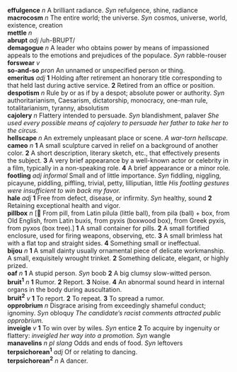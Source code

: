 __effulgence__ _n_ A brilliant radiance. _Syn_ refulgence, shine, radiance  
__macrocosm__ _n_ The entire world; the universe. _Syn_ cosmos, universe, world, existence, creation  
__mettle__ _n_  
__abrupt__ _adj_ /uh-BRUPT/  
__demagogue__ _n_ A leader who obtains power by means of impassioned appeals to the emotions and prejudices of the populace. _Syn_ rabble-rouser  
__forswear__ _v_  
__so-and-so__ _pron_ An unnamed or unspecified person or thing.  
__emeritus__ _adj_ __1__ Holding after retirement an honorary title corresponding to that held last during active service. __2__ Retired from an office or position.  
__despotism__ _n_ Rule by or as if by a despot; absolute power or authority. _Syn_ authoritarianism, Caesarism, dictatorship, monocracy, one-man rule, totalitarianism, tyranny, absolutism  
__cajolery__ _n_ Flattery intended to persuade. _Syn_ blandishment, palaver _She used every possible means of cajolery to persuade her father to take her to the circus._  
__hellscape__ _n_ An extremely unpleasant place or scene. _A war-torn hellscape._  
__cameo__ _n_ __1__ A small sculpture carved in relief on a background of another color. __2__ A short description, literary sketch, etc., that effectively presents the subject. __3__ A very brief appearance by a well-known actor or celebrity in a film, typically in a non-speaking role. __4__ A brief appearance or a minor role.  
__footling__ _adj_ _informal_ Small and of little importance. _Syn_ fiddling, niggling, picayune, piddling, piffling, trivial, petty, lilliputian, little _His footling gestures were insufficient to win back my favor._  
__hale__ _adj_ __1__ Free from defect, disease, or infirmity. _Syn_ healthy, sound __2__ Retaining exceptional health and vigor.  
__pillbox__ _n_ [:scroll: From pill, from Latin pilula (little ball), from pila (ball) + box, from Old English, from Latin buxis, from pyxis (boxwood box), from Greek pyxis, from pyxos (box tree).] __1__ A small container for pills. __2__ A small fortified enclosure, used for firing weapons, observing, etc. __3__ A small brimless hat with a flat top and straight sides. __4__ Something small or ineffectual.  
__bijou__ _n_ __1__ A small dainty usually ornamental piece of delicate workmanship. A small, exquisitely wrought trinket. __2__ Something delicate, elegant, or highly prized.  
__oaf__ _n_ __1__ A stupid person. _Syn_ boob __2__ A big clumsy slow-witted person.  
__bruit<sup>1</sup>__ _n_ __1__ Rumor. __2__ Report. __3__ Noise. __4__ An abnormal sound heard in internal organs in the body during auscultation.  
__bruit<sup>2</sup>__ _v_ __1__ To report. __2__ To repeat. __3__ To spread a rumor.  
__opprobrium__ _n_ Disgrace arising from exceedingly shameful conduct; ignominy. _Syn_ obloquy _The candidate’s racist comments attracted public opprobrium._  
__inveigle__ _v_ __1__ To win over by wiles. _Syn_ entice __2__ To acquire by ingenuity or flattery: _inveigled her way into a promotion._ _Syn_ wangle  
__manavelins__ _n pl_ _slang_ Odds and ends of food. _Syn_ leftovers  
__terpsichorean<sup>1</sup>__ _adj_ Of or relating to dancing.  
__terpsichorean<sup>2</sup>__ _n_ A dancer.  
